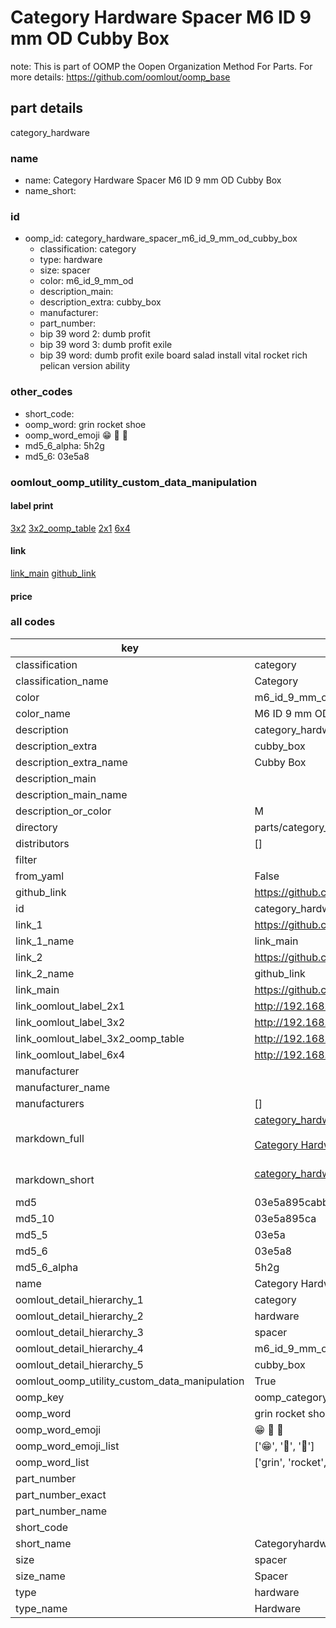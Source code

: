 # Category Hardware Spacer M6 ID 9 mm OD Cubby Box  

note: This is part of OOMP the Oopen Organization Method For Parts. For more details: https://github.com/oomlout/oomp_base

##  part details



category_hardware

### name
* name: Category Hardware Spacer M6 ID 9 mm OD Cubby Box
* name_short: 
### id
* oomp_id: category_hardware_spacer_m6_id_9_mm_od_cubby_box
  * classification: category
  * type: hardware
  * size: spacer
  * color: m6_id_9_mm_od
  * description_main: 
  * description_extra: cubby_box
  * manufacturer: 
  * part_number: 
  * bip 39 word 2: dumb profit
  * bip 39 word 3: dumb profit exile
  * bip 39 word: dumb profit exile board salad install vital rocket rich pelican version ability

### other_codes
* short_code: 
* oomp_word: grin rocket shoe
* oomp_word_emoji :grin: :rocket: :shoe:
* md5_6_alpha: 5h2g
* md5_6: 03e5a8






### oomlout_oomp_utility_custom_data_manipulation
#### label print
[3x2](http://192.168.1.245:1112/?label=oomp%205h2g)
[3x2_oomp_table](http://192.168.1.107:1112/?label=oomp%205h2g)
[2x1](http://192.168.1.242:1112/?label=oomp%205h2g)
[6x4](http://192.168.1.55:1112/?label=oomp%205h2g)    

#### link

[link_main](https://github.com/oomlout/oomlout_oomp_current_version_messy/tree/main/parts/category_hardware_spacer_m6_id_9_mm_od_cubby_box) [github_link](https://github.com/oomlout/oomlout_oomp_part_src/tree/main/parts/category_hardware_spacer_m6_id_9_mm_od_cubby_box)                             

#### price







### all codes 
| key | value |  
| --- | --- |  
| classification | category |  
| classification_name | Category |  
| color | m6_id_9_mm_od |  
| color_name | M6 ID 9 mm OD |  
| description | category_hardware |  
| description_extra | cubby_box |  
| description_extra_name | Cubby Box |  
| description_main |  |  
| description_main_name |  |  
| description_or_color | M  |  
| directory | parts/category_hardware_spacer_m6_id_9_mm_od_cubby_box |  
| distributors | [] |  
| filter |  |  
| from_yaml | False |  
| github_link | https://github.com/oomlout/oomlout_oomp_part_src/tree/main/parts/category_hardware_spacer_m6_id_9_mm_od_cubby_box |  
| id | category_hardware_spacer_m6_id_9_mm_od_cubby_box |  
| link_1 | https://github.com/oomlout/oomlout_oomp_current_version_messy/tree/main/parts/category_hardware_spacer_m6_id_9_mm_od_cubby_box |  
| link_1_name | link_main |  
| link_2 | https://github.com/oomlout/oomlout_oomp_part_src/tree/main/parts/category_hardware_spacer_m6_id_9_mm_od_cubby_box |  
| link_2_name | github_link |  
| link_main | https://github.com/oomlout/oomlout_oomp_current_version_messy/tree/main/parts/category_hardware_spacer_m6_id_9_mm_od_cubby_box |  
| link_oomlout_label_2x1 | http://192.168.1.242:1112/?label=oomp%205h2g |  
| link_oomlout_label_3x2 | http://192.168.1.245:1112/?label=oomp%205h2g |  
| link_oomlout_label_3x2_oomp_table | http://192.168.1.107:1112/?label=oomp%205h2g |  
| link_oomlout_label_6x4 | http://192.168.1.55:1112/?label=oomp%205h2g |  
| manufacturer |  |  
| manufacturer_name |  |  
| manufacturers | [] |  
| markdown_full | [category_hardware_spacer_m6_id_9_mm_od_cubby_box](https://github.com/oomlout/oomlout_oomp_current_version_messy/tree/main/parts/category_hardware_spacer_m6_id_9_mm_od_cubby_box)<br>[](https://github.com/oomlout/oomlout_oomp_current_version_messy/tree/main/parts/category_hardware_spacer_m6_id_9_mm_od_cubby_box)<br>[Category Hardware Spacer M6 Id 9 Mm Od Cubby Box](https://github.com/oomlout/oomlout_oomp_current_version_messy/tree/main/parts/category_hardware_spacer_m6_id_9_mm_od_cubby_box)<br><br> |  
| markdown_short | [category_hardware_spacer_m6_id_9_mm_od_cubby_box](https://github.com/oomlout/oomlout_oomp_current_version_messy/tree/main/parts/category_hardware_spacer_m6_id_9_mm_od_cubby_box)<br><br> |  
| md5 | 03e5a895cabb7ea1d5df218a9f6af21f |  
| md5_10 | 03e5a895ca |  
| md5_5 | 03e5a |  
| md5_6 | 03e5a8 |  
| md5_6_alpha | 5h2g |  
| name | Category Hardware Spacer M6 ID 9 mm OD Cubby Box |  
| oomlout_detail_hierarchy_1 | category |  
| oomlout_detail_hierarchy_2 | hardware |  
| oomlout_detail_hierarchy_3 | spacer |  
| oomlout_detail_hierarchy_4 | m6_id_9_mm_od |  
| oomlout_detail_hierarchy_5 | cubby_box |  
| oomlout_oomp_utility_custom_data_manipulation | True |  
| oomp_key | oomp_category_hardware_spacer_m6_id_9_mm_od_cubby_box |  
| oomp_word | grin rocket shoe |  
| oomp_word_emoji | :grin: :rocket: :shoe: |  
| oomp_word_emoji_list | [':grin:', ':rocket:', ':shoe:'] |  
| oomp_word_list | ['grin', 'rocket', 'shoe'] |  
| part_number |  |  
| part_number_exact |  |  
| part_number_name |  |  
| short_code |  |  
| short_name | Categoryhardware |  
| size | spacer |  
| size_name | Spacer |  
| type | hardware |  
| type_name | Hardware |  
